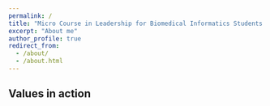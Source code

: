 ```yaml
---
permalink: /
title: "Micro Course in Leadership for Biomedical Informatics Students and Trainees"
excerpt: "About me"
author_profile: true
redirect_from: 
  - /about/
  - /about.html
---
```


## Values in action